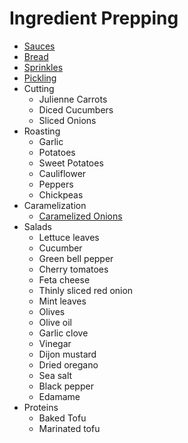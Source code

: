 # Ingredient Prepping

- [Sauces](https://harryliu.dev/docs-md/sauces)
- [Bread](https://harryliu.dev/docs-md/bread)
- [Sprinkles](https://harryliu.dev/docs-md/sprinkles)
- [Pickling](https://harryliu.dev/docs-md/pickling)
- Cutting
  - Julienne Carrots
  - Diced Cucumbers
  - Sliced Onions
- Roasting
  - Garlic
  - Potatoes
  - Sweet Potatoes
  - Cauliflower
  - Peppers
  - Chickpeas
- Caramelization
  - [Caramelized Onions](https://www.seriouseats.com/quick-caramelized-onions-recipe)
- Salads
  - Lettuce leaves
  - Cucumber
  - Green bell pepper
  - Cherry tomatoes
  - Feta cheese
  - Thinly sliced red onion
  - Mint leaves
  - Olives
  - Olive oil
  - Garlic clove
  - Vinegar
  - Dijon mustard
  - Dried oregano
  - Sea salt
  - Black pepper
  - Edamame
- Proteins
  - Baked Tofu
  - Marinated tofu
